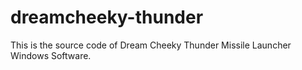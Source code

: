 # dreamcheeky-thunder
This is the source code of Dream Cheeky Thunder Missile Launcher Windows Software.
